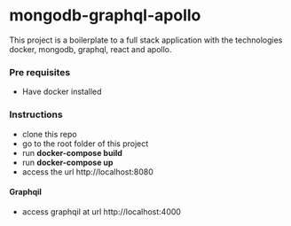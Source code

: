 # mongodb-graphql-apollo

This project is a boilerplate to a full stack application with the technologies docker, mongodb, graphql, react and apollo.

### Pre requisites
* Have docker installed

### Instructions
* clone this repo
* go to the root folder of this project
* run **docker-compose build**
* run **docker-compose up**
* access the url http://localhost:8080

#### Graphqil
* access graphqil at url http://localhost:4000
